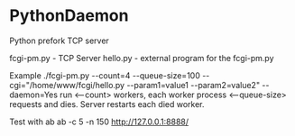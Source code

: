 # PythonDaemon

Python prefork TCP server 

fcgi-pm.py - TCP Server
hello.py   - external program for the fcgi-pm.py

Example
 ./fcgi-pm.py --count=4 --queue-size=100  --cgi="/home/www/fcgi/hello.py --param1=value1 --param2=value2" --daemon=Yes
run <--count> workers, each worker process <--queue-size> requests and dies. 
Server restarts each died worker.

Test with ab
ab -c 5 -n 150 http://127.0.0.1:8888/


